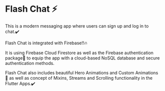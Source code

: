 # Flash Chat ⚡️

This is a modern messaging app where users can sign up and log in to chat.✔️

Flash Chat is integrated with Firebase!!🔥

It is using Firebase Cloud Firestore as well as the Firebase authentication package🔑 to equip the app with a cloud-based NoSQL database and secure authentication methods.

Flash Chat also includes beautiful Hero Animations and Custom Animations🤩 as well as concept of Mixins, Streams and Scrolling functionality in the Flutter Apps.✔️
